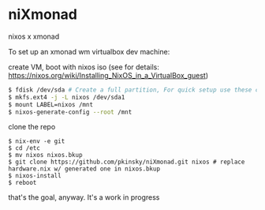 # niXmonad
nixos x xmonad

To set up an xmonad wm virtualbox dev machine:

create VM, boot with nixos iso (see for details: https://nixos.org/wiki/Installing_NixOS_in_a_VirtualBox_guest)

```bash
$ fdisk /dev/sda # Create a full partition, For quick setup use these commands in order: n, p, 1, <Enter>, <Enter>, w
$ mkfs.ext4 -j -L nixos /dev/sda1
$ mount LABEL=nixos /mnt
$ nixos-generate-config --root /mnt
```

clone the repo
```
$ nix-env -e git
$ cd /etc
$ mv nixos nixos.bkup
$ git clone https://github.com/pkinsky/niXmonad.git nixos # replace hardware.nix w/ generated one in nixos.bkup
$ nixos-install
$ reboot
```

that's the goal, anyway. It's a work in progress
